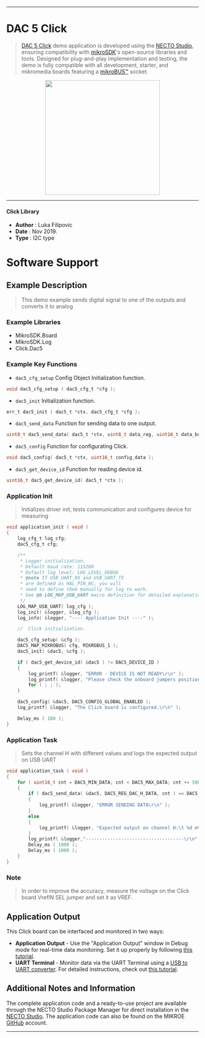 
---
# DAC 5 Click

> [DAC 5 Click](https://www.mikroe.com/?pid_product=MIKROE-3712) demo application is developed using
the [NECTO Studio](https://www.mikroe.com/necto), ensuring compatibility with [mikroSDK](https://www.mikroe.com/mikrosdk)'s
open-source libraries and tools. Designed for plug-and-play implementation and testing, the demo is fully compatible with
all development, starter, and mikromedia boards featuring a [mikroBUS&trade;](https://www.mikroe.com/mikrobus) socket.

<p align="center">
  <img src="https://www.mikroe.com/?pid_product=MIKROE-3712&image=1" height=300px>
</p>

---

#### Click Library

- **Author**        : Luka Filipovic
- **Date**          : Nov 2019.
- **Type**          : I2C type

# Software Support

## Example Description

> This demo example sends digital signal to one of the outputs and converts it to analog

### Example Libraries

- MikroSDK.Board
- MikroSDK.Log
- Click.Dac5

### Example Key Functions

- `dac5_cfg_setup` Config Object Initialization function. 
```c
void dac5_cfg_setup ( dac5_cfg_t *cfg );
``` 
 
- `dac5_init` Initialization function. 
```c
err_t dac5_init ( dac5_t *ctx, dac5_cfg_t *cfg );
```

- `dac5_send_data` Function for sending data to one output. 
```c
uint8_t dac5_send_data( dac5_t *ctx, uint8_t data_reg, uint16_t data_buf );
```
 
- `dac5_config` Function for configurating Click. 
```c
void dac5_config( dac5_t *ctx, uint16_t config_data );
```

- `dac5_get_device_id` Function for reading device id. 
```c
uint16_t dac5_get_device_id( dac5_t *ctx );
```

### Application Init

> Initializes driver init, tests communication and configures device for measuring

```c
void application_init ( void )
{
    log_cfg_t log_cfg;
    dac5_cfg_t cfg;

    /** 
     * Logger initialization.
     * Default baud rate: 115200
     * Default log level: LOG_LEVEL_DEBUG
     * @note If USB_UART_RX and USB_UART_TX 
     * are defined as HAL_PIN_NC, you will 
     * need to define them manually for log to work. 
     * See @b LOG_MAP_USB_UART macro definition for detailed explanation.
     */
    LOG_MAP_USB_UART( log_cfg );
    log_init( &logger, &log_cfg );
    log_info( &logger, "---- Application Init ----" );

    //  Click initialization.

    dac5_cfg_setup( &cfg );
    DAC5_MAP_MIKROBUS( cfg, MIKROBUS_1 );
    dac5_init( &dac5, &cfg );

    if ( dac5_get_device_id( &dac5 ) != DAC5_DEVICE_ID )
    {
        log_printf( &logger, "ERROR - DEVICE IS NOT READY\r\n" );
        log_printf( &logger, "Please check the onboard jumpers position.\r\n" );
        for ( ; ; );
    }

    dac5_config( &dac5, DAC5_CONFIG_GLOBAL_ENABLED );
    log_printf( &logger, "The Click board is configured.\r\n" );

    Delay_ms ( 100 );
}
```

### Application Task

> Sets the channel H with different values and logs the expected output on USB UART

```c
void application_task ( void )
{
    for ( uint16_t cnt = DAC5_MIN_DATA; cnt < DAC5_MAX_DATA; cnt += 500 )
    {
        if ( dac5_send_data( &dac5, DAC5_REG_DAC_H_DATA, cnt ) == DAC5_ERROR )
        {
            log_printf( &logger, "ERROR SENDING DATA\r\n" );
        }
        else
        {
            log_printf( &logger, "Expected output on channel H:\t %d mV\r\n", ( uint16_t )( ( ( float ) cnt / DAC5_MAX_DATA ) * dac5.vref ) );
        }
        log_printf( &logger,"------------------------------------\r\n" );
        Delay_ms ( 1000 );
        Delay_ms ( 1000 );
    }
}
```

### Note

> In order to improve the accuracy, measure the voltage on the Click board VrefIN SEL jumper and set it as VREF.

## Application Output

This Click board can be interfaced and monitored in two ways:
- **Application Output** - Use the "Application Output" window in Debug mode for real-time data monitoring.
Set it up properly by following [this tutorial](https://www.youtube.com/watch?v=ta5yyk1Woy4).
- **UART Terminal** - Monitor data via the UART Terminal using
a [USB to UART converter](https://www.mikroe.com/click/interface/usb?interface*=uart,uart). For detailed instructions,
check out [this tutorial](https://help.mikroe.com/necto/v2/Getting%20Started/Tools/UARTTerminalTool).

## Additional Notes and Information

The complete application code and a ready-to-use project are available through the NECTO Studio Package Manager for 
direct installation in the [NECTO Studio](https://www.mikroe.com/necto). The application code can also be found on
the MIKROE [GitHub](https://github.com/MikroElektronika/mikrosdk_click_v2) account.

---
